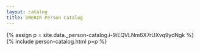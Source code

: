 ```yaml
---
layout: catalog
title: SWERIK Person Catalog
---
```

{% assign p = site.data._person-catalog.i-9iEQVLNm6X7rUXvq9ydNgk %}
{% include person-catalog.html p=p %}

